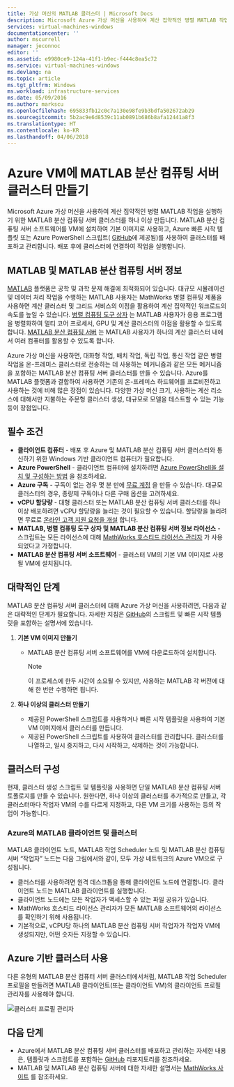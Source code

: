 ```yaml
---
title: 가상 머신의 MATLAB 클러스터 | Microsoft Docs
description: Microsoft Azure 가상 머신을 사용하여 계산 집약적인 병렬 MATLAB 작업을 실행하기 위한 MATLAB 분산 컴퓨팅 서버 클러스터를 만듭니다.
services: virtual-machines-windows
documentationcenter: ''
author: mscurrell
manager: jeconnoc
editor: ''
ms.assetid: e9980ce9-124a-41f1-b9ec-f444c8ea5c72
ms.service: virtual-machines-windows
ms.devlang: na
ms.topic: article
ms.tgt_pltfrm: Windows
ms.workload: infrastructure-services
ms.date: 05/09/2016
ms.author: markscu
ms.openlocfilehash: 695833fb12c0c7a130e98fe9b3bdfa502672ab29
ms.sourcegitcommit: 5b2ac9e6d8539c11ab0891b686b8afa12441a8f3
ms.translationtype: HT
ms.contentlocale: ko-KR
ms.lasthandoff: 04/06/2018
---
```

# <a name="create-matlab-distributed-computing-server-clusters-on-azure-vms"></a>Azure VM에 MATLAB 분산 컴퓨팅 서버 클러스터 만들기
Microsoft Azure 가상 머신을 사용하여 계산 집약적인 병렬 MATLAB 작업을 실행하기 위한 MATLAB 분산 컴퓨팅 서버 클러스터를 하나 이상 만듭니다. MATLAB 분산 컴퓨팅 서버 소프트웨어를 VM에 설치하여 기본 이미지로 사용하고, Azure 빠른 시작 템플릿 또는 Azure PowerShell 스크립트( [GitHub](https://github.com/Azure/azure-quickstart-templates/tree/master/matlab-cluster)에 제공됨)를 사용하여 클러스터를 배포하고 관리합니다. 배포 후에 클러스터에 연결하여 작업을 실행합니다.

## <a name="about-matlab-and-matlab-distributed-computing-server"></a>MATLAB 및 MATLAB 분산 컴퓨팅 서버 정보
[MATLAB](http://www.mathworks.com/products/matlab/) 플랫폼은 공학 및 과학 문제 해결에 최적화되어 있습니다. 대규모 시뮬레이션 및 데이터 처리 작업을 수행하는 MATLAB 사용자는 MathWorks 병렬 컴퓨팅 제품을 사용하면 계산 클러스터 및 그리드 서비스의 이점을 활용하여 계산 집약적인 워크로드의 속도를 높일 수 있습니다. [병렬 컴퓨팅 도구 상자](http://www.mathworks.com/products/parallel-computing/) 는 MATLAB 사용자가 응용 프로그램을 병렬화하여 멀티 코어 프로세서, GPU 및 계산 클러스터의 이점을 활용할 수 있도록 합니다. [MATLAB 분산 컴퓨팅 서버](http://www.mathworks.com/products/distriben/) 는 MATLAB 사용자가 하나의 계산 클러스터 내에서 여러 컴퓨터를 활용할 수 있도록 합니다.

Azure 가상 머신을 사용하면, 대화형 작업, 배치 작업, 독립 작업, 통신 작업 같은 병렬 작업을 온-프레미스 클러스터로 전송하는 데 사용하는 메커니즘과 같은 모든 메커니즘을 포함하는 MATLAB 분산 컴퓨팅 서버 클러스터를 만들 수 있습니다. Azure를 MATLAB 플랫폼과 결합하여 사용하면 기존의 온-프레미스 하드웨어를 프로비전하고 사용하는 것에 비해 많은 장점이 있습니다. 다양한 가상 머신 크기, 사용하는 계산 리소스에 대해서만 지불하는 주문형 클러스터 생성, 대규모로 모델을 테스트할 수 있는 기능 등이 장점입니다.  

## <a name="prerequisites"></a>필수 조건
* **클라이언트 컴퓨터** - 배포 후 Azure 및 MATLAB 분산 컴퓨팅 서버 클러스터와 통신하기 위한 Windows 기반 클라이언트 컴퓨터가 필요합니다.
* **Azure PowerShell** - 클라이언트 컴퓨터에 설치하려면 [Azure PowerShell을 설치 및 구성하는 방법](/powershell/azure/overview) 을 참조하세요.
* **Azure 구독** - 구독이 없는 경우 몇 분 만에 [무료 계정](https://azure.microsoft.com/free/) 을 만들 수 있습니다. 대규모 클러스터의 경우, 종량제 구독이나 다른 구매 옵션을 고려하세요.
* **vCPU 할당량** - 대형 클러스터 또는 MATLAB 분산 컴퓨팅 서버 클러스터를 하나 이상 배포하려면 vCPU 할당량을 늘리는 것이 필요할 수 있습니다. 할당량을 늘리려면 무료로 [온라인 고객 지원 요청을 개설](https://azure.microsoft.com/blog/2014/06/04/azure-limits-quotas-increase-requests/) 합니다.
* **MATLAB, 병렬 컴퓨팅 도구 상자 및 MATLAB 분산 컴퓨팅 서버 정보 라이선스** - 스크립트는 모든 라이선스에 대해 [MathWorks 호스티드 라이선스 관리자](http://www.mathworks.com/products/parallel-computing/mathworks-hosted-license-manager/) 가 사용되었다고 가정합니다.  
* **MATLAB 분산 컴퓨팅 서버 소프트웨어** - 클러스터 VM의 기본 VM 이미지로 사용될 VM에 설치됩니다.

## <a name="high-level-steps"></a>대략적인 단계
MATLAB 분산 컴퓨팅 서버 클러스터에 대해 Azure 가상 머신을 사용하려면, 다음과 같은 대략적인 단계가 필요합니다. 자세한 지침은 [GitHub](https://github.com/Azure/azure-quickstart-templates/tree/master/matlab-cluster)의 스크립트 및 빠른 시작 템플릿을 포함하는 설명서에 있습니다.

1. **기본 VM 이미지 만들기**  

   * MATLAB 분산 컴퓨팅 서버 소프트웨어를 VM에 다운로드하여 설치합니다.

     > [!NOTE]
     > 이 프로세스에 한두 시간이 소요될 수 있지만, 사용하는 MATLAB 각 버전에 대해 한 번만 수행하면 됩니다.   
     >
     >
2. **하나 이상의 클러스터 만들기**  

   * 제공된 PowerShell 스크립트를 사용하거나 빠른 시작 템플릿을 사용하여 기본 VM 이미지에서 클러스터를 만듭니다.   
   * 제공된 PowerShell 스크립트를 사용하여 클러스터를 관리합니다. 클러스터를 나열하고, 일시 중지하고, 다시 시작하고, 삭제하는 것이 가능합니다.

## <a name="cluster-configurations"></a>클러스터 구성
현재, 클러스터 생성 스크립트 및 템플릿을 사용하면 단일 MATLAB 분산 컴퓨팅 서버 토폴로지를 만들 수 있습니다. 원한다면, 하나 이상의 클러스터를 추가적으로 만들고, 각 클러스터마다 작업자 VM의 수를 다르게 지정하고, 다른 VM 크기를 사용하는 등의 작업이 가능합니다.

### <a name="matlab-client-and-cluster-in-azure"></a>Azure의 MATLAB 클라이언트 및 클러스터
MATLAB 클라이언트 노드, MATLAB 작업 Scheduler 노드 및 MATLAB 분산 컴퓨팅 서버 “작업자” 노드는 다음 그림에서와 같이, 모두 가상 네트워크의 Azure VM으로 구성됩니다.


* 클러스터를 사용하려면 원격 데스크톱을 통해 클라이언트 노드에 연결합니다. 클라이언트 노드는 MATLAB 클라이언트를 실행합니다.
* 클라이언트 노드에는 모든 작업자가 액세스할 수 있는 파일 공유가 있습니다.
* MathWorks 호스티드 라이선스 관리자가 모든 MATLAB 소프트웨어의 라이선스를 확인하기 위해 사용됩니다.
* 기본적으로, vCPU당 하나의 MATLAB 분산 컴퓨팅 서버 작업자가 작업자 VM에 생성되지만, 어떤 숫자든 지정할 수 있습니다.

## <a name="use-an-azure-based-cluster"></a>Azure 기반 클러스터 사용
다른 유형의 MATLAB 분산 컴퓨터 서버 클러스터에서처럼, MATLAB 작업 Scheduler 프로필을 만들려면 MATLAB 클라이언트(또는 클라이언트 VM)의 클라이언트 프로필 관리자를 사용해야 합니다.

![클러스터 프로필 관리자](./media/matlab-mdcs-cluster/cluster_profile_manager.png)

## <a name="next-steps"></a>다음 단계
* Azure에서 MATLAB 분산 컴퓨팅 서버 클러스터를 배포하고 관리하는 자세한 내용은, 템플릿과 스크립트를 포함하는 [GitHub](https://github.com/Azure/azure-quickstart-templates/tree/master/matlab-cluster) 리포지토리를 참조하세요.
* MATLAB 및 MATLAB 분산 컴퓨팅 서버에 대한 자세한 설명서는 [MathWorks 사이트](http://www.mathworks.com/) 를 참조하세요.
